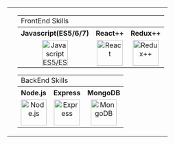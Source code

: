 <table border="0">
 <tr>
  <td>
   

<p align="left" style="display:none;">
  <a href="https://github-readme-stats.vercel.app/api/top-langs/?username=chivick&theme=dark&langs_count=6&layout=compact"><img alt="ChiVick's Activity Graph" src="https://github-readme-stats.vercel.app/api/top-langs/?username=chivick&theme=dark&langs_count=4&layout=compact&show_icons=true&custom_title=Core%20React.js%20Developer" /></a>
 </p>
   
  </td>
  
  <td>
   
   
   <table border="0">
    
  <tr>
    <td colspan="3" align="left">
     FrontEnd Skills
   </td>
    </tr>
    
  <tr>
    <th align="left">Javascript(ES5/6/7)</th>
    <th align="left">React++</th>
   <th align="left">Redux++</th>
  </tr>
  <tr>
    <td align="center">
      <img src="https://www.vectorlogo.zone/logos/javascript/javascript-vertical.svg" alt="Javascript ES5/ES6/ES7"  height="60">
    </td>
    <td align="center">
      <img src="https://www.vectorlogo.zone/logos/reactjs/reactjs-icon.svg" alt="React"  height="60">
    </td> 
    <td align="center">
      <img src="https://raw.githubusercontent.com/detain/svg-logos/780f25886640cef088af994181646db2f6b1a3f8/svg/redux.svg" alt="Redux++" height="60"/>
    </td>
   </tr> 
</table>
   
   <table border="0">
    
  <tr>
    <td colspan="3" align="left">
     BackEnd Skills
   </td>
    </tr>
    
  <tr>
    <th align="left">Node.js</th>
    <th align="left">Express</th>
   <th align="left">MongoDB</th>
  </tr>
  <td align="center">
      <img src="https://www.vectorlogo.zone/logos/nodejs/nodejs-icon.svg" alt="Node.js"  height="60">
    </td>
    <td align="center">
      <img src="https://www.vectorlogo.zone/logos/expressjs/expressjs-icon.svg" alt="Express"  height="60">
    </td>  
   <td align="center">
      <img src="https://www.vectorlogo.zone/logos/mongodb/mongodb-icon.svg" alt="MongoDB"  height="60">
    </td>
   </tr> 
</table>
   
   
  </td>
 </tr>
 </table>
